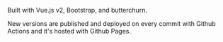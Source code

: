Built with Vue.js v2, Bootstrap, and butterchurn.

New versions are published and deployed on every commit with Github Actions and it's hosted with Github Pages.